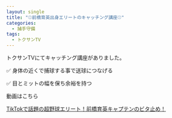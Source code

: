 ```yaml
---
layout: single
title: "⚾️前橋育英出身エリートのキャッチング講座⚾️"
categories:
  - 捕手守備
tags:
  - トクサンTV
---
```


トクサンTVにてキャッチング講座がありました。

✅ 身体の近くで捕球する事で送球につなげる

✅ 目とミットの幅を保ち余裕を持つ

動画はこちら
<!--<iframe width="560" height="315" src="https://www.youtube.com/embed/mI1Iayt_j50" frameborder="0" allow="accelerometer; autoplay; encrypted-media; gyroscope; picture-in-picture" allowfullscreen></iframe>-->
[TikTokで話題の超野球エリート！前橋育英キャプテンのビタ止め！](https://youtu.be/mI1Iayt_j50)